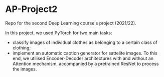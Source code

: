 # AP-Project2
Repo for the second Deep Learning course's project (2021/22).

In this project, we used PyTorch for two main tasks:
- classify images of individual clothes as belonging to a certain class of clothing;
- implement an automatic caption generator for sattelite images. To this end, we utilised Encoder-Decoder architectures with and without an Attention mechanism, accompanied by a pretrained ResNet to process the images.
